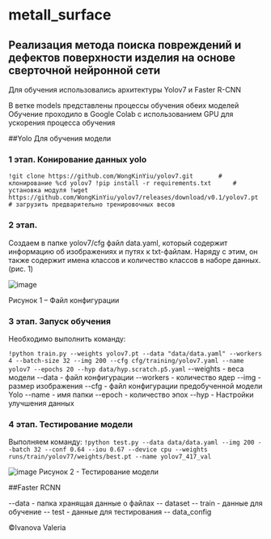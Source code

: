 # metall_surface

## Реализация метода поиска повреждений и дефектов поверхности изделия на основе сверточной нейронной сети

Для обучения использовались архитектуры Yolov7 и Faster R-CNN

В ветке models представлены процессы обучения обеих моделей
Обучение проходило в Google Colab с использованием GPU для ускорения процесса обучения


##Yolo
Для обучения модели 
### 1 этап. Конирование данных yolo
`!git clone https://github.com/WongKinYiu/yolov7.git       # клонирование
%cd yolov7
!pip install -r requirements.txt      # установка модуля
!wget https://github.com/WongKinYiu/yolov7/releases/download/v0.1/yolov7.pt # загрузить предварительно тренировочных весов`

### 2 этап. 
Создаем в папке yolov7/cfg файл data.yaml, который содержит информацию об изображениях и путях к txt-файлам. Наряду с этим, он также содержит имена классов и количество классов в наборе данных. (рис. 1)
 
![image](https://github.com/ValeriaIvanova/metall_surface/assets/62417917/551641a8-faff-49ef-af75-6bd5c41dcb79)

Рисунок 1 – Файл конфигурации


### 3 этап. Запуск обучения
Необходимо выполнить команду:

`!python train.py --weights yolov7.pt --data "data/data.yaml" --workers 4 --batch-size 32 --img 200 --cfg cfg/training/yolov7.yaml --name yolov7 --epochs 20 --hyp data/hyp.scratch.p5.yaml`
--weights - веса модели
--data - файл конфигурации
--workers - количество ядер 
--img - размер изображения
--cfg - файл конфигурации предобученной модели Yolo
--name - имя папки
--epoch - количество эпох
--hyp - Настройки улучшения данных

### 4 этап. Тестирование модели
Выполняем команду:
`!python test.py --data data/data.yaml --img 200 --batch 32 --conf 0.64 --iou 0.67 --device cpu --weights runs/train/yolov77/weights/best.pt --name yolov7_417_val`

![image](https://github.com/ValeriaIvanova/metall_surface/assets/62417917/df1f4d3c-04f9-4cd3-b63b-f47513ad8daa)
Рисунок 2 - Тестирование модели

##Faster RCNN

--data - папка хранящая данные о файлах
  -- dataset
      -- train - данные для обучение
      -- test - данные для тестирования
  -- data_config

©️Ivanova Valeria
